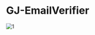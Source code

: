 # GJ-EmailVerifier
![1](https://user-images.githubusercontent.com/89380757/223218452-d10b0baf-aad4-4dfe-ae3d-63c613401218.png)
